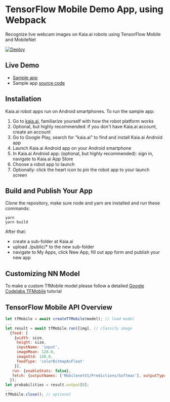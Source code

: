 # TensorFlow Mobile Demo App, using Webpack
Recognize live webcam images on Kaia.ai robots using TensorFlow Mobile and MobileNet

[![Deploy](https://kaia.ai/assets/images/deploy.png)](https://kaia.ai/deploy)

## Live Demo
- [Sample app](https://kaia.ai/view-app/5bb31d8c13b19f10c42f43d5)
- Sample app [source code](https://github.com/kaiaai/tree/master/tensorflow-mobile-node)

## Installation
Kaia.ai robot apps run on Android smartphones. To run the sample app:
1. Go to [kaia.ai](https://kaia.ai/), familiarize yourself with how the robot platform works
2. Optional, but highly recommended: if you don't have Kaia.ai account, create an account
3. Go to Google Play, search for "kaia.ai" to find and install Kaia.ai Android app
4. Launch Kaia.ai Android app on your Android smartphone
5. In Kaia.ai Android app: (optional, but highly recommended): sign in, navigate to Kaia.ai App Store
6. Choose a robot app to launch
7. Optionally: click the heart icon to pin the robot app to your launch screen 

## Build and Publish Your App
Clone the repository, make sure node and yarn are installed and run these commands:

````
yarn
yarn build
````

After that:

- create a sub-folder at Kaia.ai
- upload ./public/* to the new sub-folder
- navigate to My Apps, click New App, fill out app form and publish your new app

## Customizing NN Model
To make a custom TfMobile model please follow a detailed [Google Codelabs TFMobile](https://codelabs.developers.google.com/codelabs/tensorflow-for-poets-2/#0) tutorial

## TensorFlow Mobile API Overview
```js
let tfMobile = await createTfMobile(model); // load model
...
let result = await tfMobile.run([img], // classify image
  {feed: [
    {width: size,
     height: size,
     inputName: 'input',
     imageMean: 128.0,
     imageStd: 128.0,
     feedType: 'colorBitmapAsFloat'
    }],
   run: {enableStats: false},
   fetch: {outputNames: ['MobilenetV1/Predictions/Softmax'], outputTypes: ['float']}
  });
let probabilities = result.output[0];
...
tfMobile.close(); // optional
```
